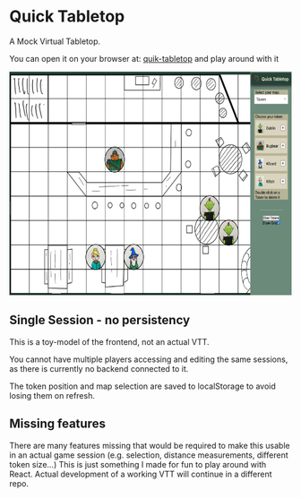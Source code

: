 # Quick Tabletop

A Mock Virtual Tabletop.

You can open it on your browser at: [quik-tabletop](https://quick-tabletop.onrender.com) and play around with it

<img src="public/assets/default/screenshot.jpeg" alt="example" width="600" height="400" />

## Single Session - no persistency

This is a toy-model of the frontend, not an actual VTT.

You cannot have multiple players accessing and editing the same sessions, as there is currently no backend connected to it.

The token position and map selection are saved to localStorage to avoid losing them on refresh.

## Missing features

There are many features missing that would be required to make this usable in an actual game session (e.g. selection, distance measurements, different token size...)
This is just something I made for fun to play around with React. Actual development of a working VTT will continue in a different repo.
